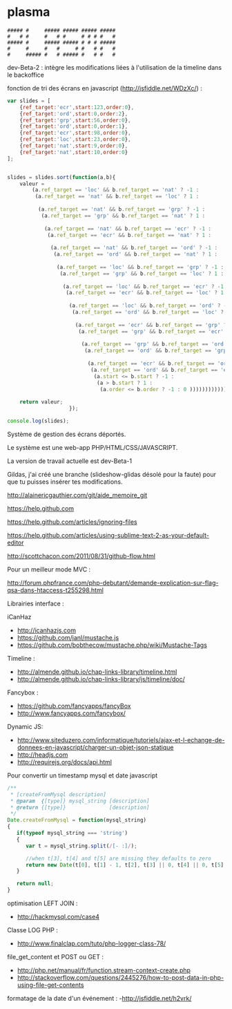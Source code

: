 plasma
======
```
##### #     ##### ##### ##### #####
#   # #     #   # #     # # # #   #
##### #     ##### ##### # # # #####
#     #     #   #     # #   # #   #
#     ##### #   # ##### #   # #   #
```

dev-Beta-2 : intègre les modifications liées à l'utilisation de la timeline dans le backoffice


fonction de tri des écrans en javascript (http://jsfiddle.net/WDzXc/) :
```javascript
var slides = [
    {ref_target:'ecr',start:123,order:0},
    {ref_target:'ord',start:0,order:2},
    {ref_target:'grp',start:56,order:0},
    {ref_target:'ord',start:0,order:1},
    {ref_target:'ecr',start:98,order:0},
    {ref_target:'loc',start:23,order:0},
    {ref_target:'nat',start:9,order:0},
    {ref_target:'nat',start:10,order:0}
];


slides = slides.sort(function(a,b){
    valeur =
        (a.ref_target == 'loc' && b.ref_target == 'nat' ? -1 :
         (a.ref_target == 'nat' && b.ref_target == 'loc' ? 1 :
          
          (a.ref_target == 'nat' && b.ref_target == 'grp' ? -1 :
           (a.ref_target == 'grp' && b.ref_target == 'nat' ? 1 :
            
            (a.ref_target == 'nat' && b.ref_target == 'ecr' ? -1 :
             (a.ref_target == 'ecr' && b.ref_target == 'nat' ? 1 :
              
              (a.ref_target == 'nat' && b.ref_target == 'ord' ? -1 :
               (a.ref_target == 'ord' && b.ref_target == 'nat' ? 1 :
                
                (a.ref_target == 'loc' && b.ref_target == 'grp' ? -1 :
                 (a.ref_target == 'grp' && b.ref_target == 'loc' ? 1 :
                  
                  (a.ref_target == 'loc' && b.ref_target == 'ecr' ? -1 :
                   (a.ref_target == 'ecr' && b.ref_target == 'loc' ? 1 :
                    
                    (a.ref_target == 'loc' && b.ref_target == 'ord' ? -1 :
                     (a.ref_target == 'ord' && b.ref_target == 'loc' ? 1 :
                      
                      (a.ref_target == 'ecr' && b.ref_target == 'grp' ? -1 :
                       (a.ref_target == 'grp' && b.ref_target == 'ecr' ? 1 :
                        
                        (a.ref_target == 'grp' && b.ref_target == 'ord' ? -1 :
                         (a.ref_target == 'ord' && b.ref_target == 'grp' ? 1 :
                          
                          (a.ref_target == 'ecr' && b.ref_target == 'ord' ? -1 :
                           (a.ref_target == 'ord' && b.ref_target == 'ecr' ? 1 :
                            (a.start <= b.start ? -1 : 
                             (a > b.start ? 1 :
                              (a.order <= b.order ? -1 : 0 )))))))))))))))))))))));
    
    return valeur;
					});

console.log(slides);

```


Système de gestion des écrans déportés.

Le système est une web-app PHP/HTML/CSS/JAVASCRIPT.

La version de travail actuelle est dev-Beta-1

Gildas, j'ai créé une branche (slideshow-glidas désolé pour la faute) pour que tu puisses insérer tes modifications.


http://alainericgauthier.com/git/aide_memoire_git

https://help.github.com

https://help.github.com/articles/ignoring-files

https://help.github.com/articles/using-sublime-text-2-as-your-default-editor

http://scottchacon.com/2011/08/31/github-flow.html


Pour un meilleur mode MVC :

http://forum.phpfrance.com/php-debutant/demande-explication-sur-flag-qsa-dans-htaccess-t255298.html

Librairies interface :

iCanHaz
- http://icanhazjs.com
- https://github.com/janl/mustache.js
- https://github.com/bobthecow/mustache.php/wiki/Mustache-Tags
 
Timeline :
- http://almende.github.io/chap-links-library/timeline.html
- http://almende.github.io/chap-links-library/js/timeline/doc/

Fancybox :
- https://github.com/fancyapps/fancyBox
- http://www.fancyapps.com/fancybox/

Dynamic JS:
- http://www.siteduzero.com/informatique/tutoriels/ajax-et-l-echange-de-donnees-en-javascript/charger-un-objet-json-statique
- http://headjs.com
- http://requirejs.org/docs/api.html
 
Pour convertir un timestamp mysql et date javascript
```javascript
/**
 * [createFromMysql description]
 * @param  {[type]} mysql_string [description]
 * @return {[type]}              [description]
 */
Date.createFromMysql = function(mysql_string)
{ 
   if(typeof mysql_string === 'string')
   {
      var t = mysql_string.split(/[- :]/);

      //when t[3], t[4] and t[5] are missing they defaults to zero
      return new Date(t[0], t[1] - 1, t[2], t[3] || 0, t[4] || 0, t[5] || 0);          
   }

   return null;   
}
```


optimisation LEFT JOIN :
- http://hackmysql.com/case4

Classe LOG PHP :
- http://www.finalclap.com/tuto/php-logger-class-78/

file_get_content et POST ou GET :
- http://php.net/manual/fr/function.stream-context-create.php
- http://stackoverflow.com/questions/2445276/how-to-post-data-in-php-using-file-get-contents

formatage de la date d'un événement :
-http://jsfiddle.net/h2vrk/
